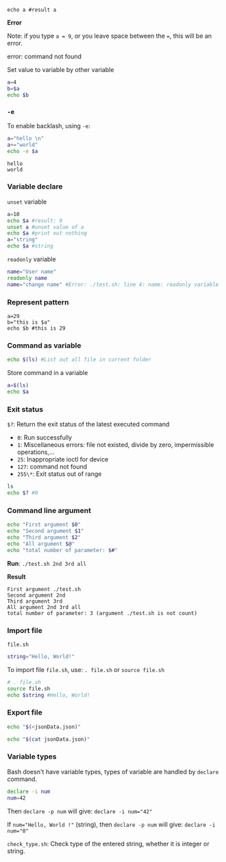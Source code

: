 ```shell
echo a #result a
```

**Error**

Note: if you type ``a = 9``, or you leave space between the ``=``, this will be an error.

error: command not found

Set value to variable by other variable

```sh
a=4
b=$a
echo $b
```

### ``-e``

To enable backlash, using ``-e``:

```sh
a="hello \n"
a+="world"
echo -e $a
```
```
hello
world
```

### Variable declare

``unset`` variable

```sh
a=10
echo $a #result: 9
unset a #unset value of a
echo $a #print out nothing
a="string"
echo $a #string
```

``readonly`` variable

```sh
name="User name"
readonly name
name="change name" #Error: ./test.sh: line 4: name: readonly variable
```

### Represent pattern

```shell
a=29
b="this is $a"
echo $b #this is 29
```

### Command as variable

```sh
echo $(ls) #List out all file in current folder
```

Store command in a variable

```sh
a=$(ls)
echo $a
```

### Exit status

``$?``: Return the exit status of the latest executed command

* ``0``: Run successfully
* ``1``: Miscellaneous errors: file not existed, divide by zero, impermissible operations,...
* ``25``:	Inappropriate ioctl for device
* ``127``: command not found
* ``255\*``: Exit status out of range

```sh
ls
echo $? #0
```

### Command line argument

```sh
echo "First argument $0"
echo "Second argument $1"
echo "Third argument $2"
echo "All argument $@"
echo "total number of parameter: $#"
```

**Run**: ``./test.sh 2nd 3rd all``

**Result**

```
First argument ./test.sh
Second argument 2nd
Third argument 3rd
All argument 2nd 3rd all
total number of parameter: 3 (argument ./test.sh is not count)
```

### Import file

``file.sh``

```sh
string="Hello, World!"
```

To import file ``file.sh``, use: ``. file.sh`` or ``source file.sh``

```sh
# . file.sh
source file.sh
echo $string #Hello, World!
```

### Export file

```sh
echo "$(<jsonData.json)"
```

```sh
echo "$(cat jsonData.json)"
```

### Variable types

Bash doesn't have variable types, types of variable are handled by ``declare`` command.

```sh
declare -i num
num=42
```

Then ``declare -p num`` will give: ``declare -i num="42"``

If ``num="Hello, World !"`` (string), then ``declare -p num`` will give: ``declare -i num="0"``

``check_type.sh``: Check type of the entered string, whether it is integer or string.